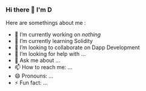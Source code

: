 ### Hi there 👋 I'm D

Here are somethings about me :

- 🔭 I’m currently working on *nothing*
- 🌱 I’m currently learning Solidity
- 👯 I’m looking to collaborate on Dapp Development
- 🤔 I’m looking for help with ...
- 💬 Ask me about ...
- 📫 How to reach me: ...
- 😄 Pronouns: ...
- ⚡ Fun fact: ...

